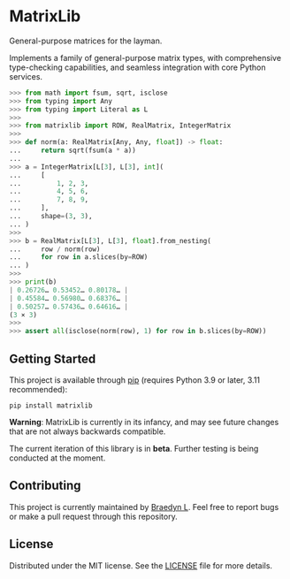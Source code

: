 # MatrixLib

General-purpose matrices for the layman.

Implements a family of general-purpose matrix types, with comprehensive type-checking capabilities, and seamless integration with core Python services.

```python
>>> from math import fsum, sqrt, isclose
>>> from typing import Any
>>> from typing import Literal as L
>>>
>>> from matrixlib import ROW, RealMatrix, IntegerMatrix
>>>
>>> def norm(a: RealMatrix[Any, Any, float]) -> float:
...     return sqrt(fsum(a * a))
...
>>> a = IntegerMatrix[L[3], L[3], int](
...     [
...         1, 2, 3,
...         4, 5, 6,
...         7, 8, 9,
...     ],
...     shape=(3, 3),
... )
>>>
>>> b = RealMatrix[L[3], L[3], float].from_nesting(
...     row / norm(row)
...     for row in a.slices(by=ROW)
... )
>>>
>>> print(b)
| 0.26726… 0.53452… 0.80178… |
| 0.45584… 0.56980… 0.68376… |
| 0.50257… 0.57436… 0.64616… |
(3 × 3)
>>>
>>> assert all(isclose(norm(row), 1) for row in b.slices(by=ROW))
```

## Getting Started

This project is available through [pip](https://pip.pypa.io/en/stable/) (requires Python 3.9 or later, 3.11 recommended):

```
pip install matrixlib
```

**Warning**:  MatrixLib is currently in its infancy, and may see future changes that are not always backwards compatible.

The current iteration of this library is in **beta**. Further testing is being conducted at the moment.

## Contributing

This project is currently maintained by [Braedyn L](https://github.com/braedynl). Feel free to report bugs or make a pull request through this repository.

## License

Distributed under the MIT license. See the [LICENSE](LICENSE) file for more details.
